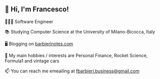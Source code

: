 ## 👋 Hi, I'm Francesco!

🧑🏻‍💻 Software Engineer

📚 Studying Computer Science at the University of Milano-Bicocca, Italy

🖥 Blogging on [barbierinotes.com](hhtps://www.barbierinotes.com)

🌱 My main hobbies / interests are Personal Finance, Rocket Science, Formula1 and vintage cars

📫 You can reach me emeailing at fbarbieri.business@gmail.com
